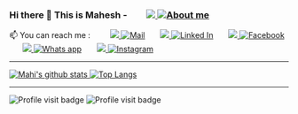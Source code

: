 ### Hi there 👋 This is Mahesh -  &nbsp; &nbsp; &nbsp;  &nbsp; [<img src="https://avatars3.githubusercontent.com/pawar-mahesh?v=2&s=48"/> ![About me](https://img.shields.io/badge/About_Me-orange)](https://pawar-mahesh.github.io/)
 
📫 You can reach me : &nbsp; &nbsp; &nbsp;  &nbsp; [<img src="https://img.icons8.com/fluent/25/000000/gmail.png"/> ![Mail](https://img.shields.io/badge/Mail-red)](mailto:pawar.mahesh2345@gmail.com) &nbsp; &nbsp; &nbsp; [<img src="https://img.icons8.com/color/25/000000/linkedin.png"/> ![Linked In](https://img.shields.io/badge/Linked_In-blue)](https://www.linkedin.com/in/maheshpawar14) &nbsp; &nbsp; &nbsp; [<img src="https://img.icons8.com/fluent/25/000000/facebook-new.png"/> ![Facebook](https://img.shields.io/badge/Facebook-blue)](https://www.facebook.com/mahi.pawar.14) &nbsp; &nbsp; &nbsp; [<img src="https://img.icons8.com/color/25/000000/whatsapp.png"/> ![Whats app](https://img.shields.io/badge/Whats_app-brightgreen)](https://api.whatsapp.com/send?phone=918055580245&text=&source=&data=) &nbsp; &nbsp; &nbsp; [<img src="https://img.icons8.com/cute-clipart/25/000000/instagram-new.png"/> ![Instagram](https://img.shields.io/badge/Instagram-ff69b4)](https://www.instagram.com/mahesh.pawar_)

---
<!--
**pawar-mahesh/pawar-mahesh** is a ✨ _special_ ✨ repository because its `README.md` (this file) appears on your GitHub profile.

Here are some ideas to get you started:

- 🔭 I’m currently working on ...
- 🌱 I’m currently learning ...
- 👯 I’m looking to collaborate on ...
- 🤔 I’m looking for help with ...
- 💬 Ask me about ...
- 📫 How to reach me: ...
- 😄 Pronouns: ...
- ⚡ Fun fact: ...
-->

[![Mahi's github stats](https://github-readme-stats.vercel.app/api?username=pawar-mahesh&theme=great-gatsby&show_icons=true&count_private=true&hide_border=true&include_all_commits=true)
![Top Langs](https://github-readme-stats.vercel.app/api/top-langs/?username=pawar-mahesh&theme=great-gatsby&layout=compact&hide_border=true)](https://github.com/pawar-mahesh)

---

![Profile visit badge](https://komarev.com/ghpvc/?username=pawar-mahesh&style=flat-square)
![[Profile visit badge](https://img.shields.io/badge/Profile_visit-orange)](https://komarev.com/ghpvc/?username=pawar-mahesh&style=flat-square)
